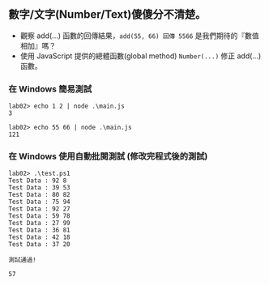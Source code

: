 ## 數字/文字(Number/Text)傻傻分不清楚。

- 觀察 add(...) 函數的回傳結果，`add(55, 66) 回傳 5566` 是我們期待的『數值相加』嗎？
- 使用 JavaScript 提供的總體函數(global method) `Number(...)` 修正 add(...) 函數。

### 在 Windows 簡易測試
```shell
lab02> echo 1 2 | node .\main.js  
3

lab02> echo 55 66 | node .\main.js
121
```

### 在 Windows 使用自動批閱測試 (修改完程式後的測試)
```shell
lab02> .\test.ps1
Test Data : 92 8
Test Data : 39 53
Test Data : 80 82
Test Data : 75 94
Test Data : 92 27
Test Data : 59 78
Test Data : 27 99
Test Data : 36 81
Test Data : 42 18
Test Data : 37 20

測試通過!

57
```


